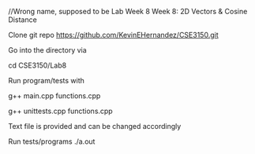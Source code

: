 //Wrong name, supposed to be Lab Week 8
Week 8: 2D Vectors & Cosine Distance

Clone git repo https://github.com/KevinEHernandez/CSE3150.git

Go into the directory via

cd CSE3150/Lab8

Run program/tests with

g++ main.cpp functions.cpp

g++ unittests.cpp functions.cpp

Text file is provided and can be changed accordingly

Run tests/programs ./a.out
